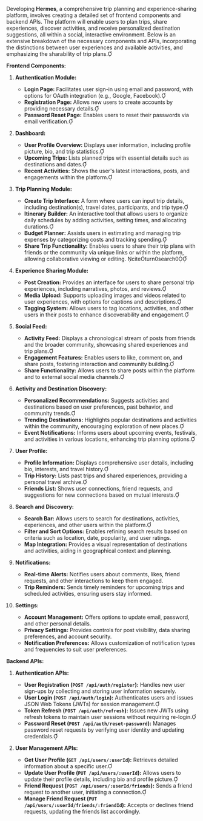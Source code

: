 Developing **Hermes**, a comprehensive trip planning and experience-sharing platform, involves creating a detailed set of frontend components and backend APIs. The platform will enable users to plan trips, share experiences, discover activities, and receive personalized destination suggestions, all within a social, interactive environment. Below is an extensive breakdown of the necessary components and APIs, incorporating the distinctions between user experiences and available activities, and emphasizing the sharability of trip plans.

**Frontend Components:**

1. **Authentication Module:**

   - **Login Page:** Facilitates user sign-in using email and password, with options for OAuth integration (e.g., Google, Facebook).
   - **Registration Page:** Allows new users to create accounts by providing necessary details.
   - **Password Reset Page:** Enables users to reset their passwords via email verification.

2. **Dashboard:**

   - **User Profile Overview:** Displays user information, including profile picture, bio, and trip statistics.
   - **Upcoming Trips:** Lists planned trips with essential details such as destinations and dates.
   - **Recent Activities:** Shows the user's latest interactions, posts, and engagements within the platform.

3. **Trip Planning Module:**

   - **Create Trip Interface:** A form where users can input trip details, including destination(s), travel dates, participants, and trip type.
   - **Itinerary Builder:** An interactive tool that allows users to organize daily schedules by adding activities, setting times, and allocating durations.
   - **Budget Planner:** Assists users in estimating and managing trip expenses by categorizing costs and tracking spending.
   - **Share Trip Functionality:** Enables users to share their trip plans with friends or the community via unique links or within the platform, allowing collaborative viewing or editing. citeturn0search0

4. **Experience Sharing Module:**

   - **Post Creation:** Provides an interface for users to share personal trip experiences, including narratives, photos, and reviews.
   - **Media Upload:** Supports uploading images and videos related to user experiences, with options for captions and descriptions.
   - **Tagging System:** Allows users to tag locations, activities, and other users in their posts to enhance discoverability and engagement.

5. **Social Feed:**

   - **Activity Feed:** Displays a chronological stream of posts from friends and the broader community, showcasing shared experiences and trip plans.
   - **Engagement Features:** Enables users to like, comment on, and share posts, fostering interaction and community building.
   - **Share Functionality:** Allows users to share posts within the platform and to external social media channels.

6. **Activity and Destination Discovery:**

   - **Personalized Recommendations:** Suggests activities and destinations based on user preferences, past behavior, and community trends.
   - **Trending Destinations:** Highlights popular destinations and activities within the community, encouraging exploration of new places.
   - **Event Notifications:** Informs users about upcoming events, festivals, and activities in various locations, enhancing trip planning options.

7. **User Profile:**

   - **Profile Information:** Displays comprehensive user details, including bio, interests, and travel history.
   - **Trip History:** Lists past trips and shared experiences, providing a personal travel archive.
   - **Friends List:** Shows user connections, friend requests, and suggestions for new connections based on mutual interests.

8. **Search and Discovery:**

   - **Search Bar:** Allows users to search for destinations, activities, experiences, and other users within the platform.
   - **Filter and Sort Options:** Enables refining search results based on criteria such as location, date, popularity, and user ratings.
   - **Map Integration:** Provides a visual representation of destinations and activities, aiding in geographical context and planning.

9. **Notifications:**

   - **Real-time Alerts:** Notifies users about comments, likes, friend requests, and other interactions to keep them engaged.
   - **Trip Reminders:** Sends timely reminders for upcoming trips and scheduled activities, ensuring users stay informed.

10. **Settings:**
    - **Account Management:** Offers options to update email, password, and other personal details.
    - **Privacy Settings:** Provides controls for post visibility, data sharing preferences, and account security.
    - **Notification Preferences:** Allows customization of notification types and frequencies to suit user preferences.

**Backend APIs:**

1. **Authentication APIs:**

   - **User Registration (`POST /api/auth/register`):** Handles new user sign-ups by collecting and storing user information securely.
   - **User Login (`POST /api/auth/login`):** Authenticates users and issues JSON Web Tokens (JWTs) for session management.
   - **Token Refresh (`POST /api/auth/refresh`):** Issues new JWTs using refresh tokens to maintain user sessions without requiring re-login.
   - **Password Reset (`POST /api/auth/reset-password`):** Manages password reset requests by verifying user identity and updating credentials.

2. **User Management APIs:**
   - **Get User Profile (`GET /api/users/:userId`):** Retrieves detailed information about a specific user.
   - **Update User Profile (`PUT /api/users/:userId`):** Allows users to update their profile details, including bio and profile picture.
   - **Friend Request (`POST /api/users/:userId/friends`):** Sends a friend request to another user, initiating a connection.
   - **Manage Friend Request (`PUT /api/users/:userId/friends/:friendId`):** Accepts or declines friend requests, updating the friends list accordingly.
